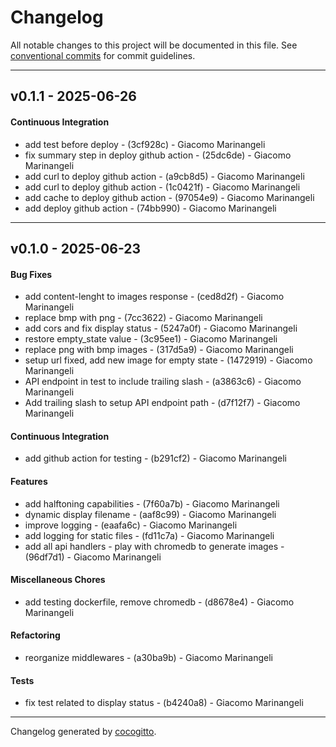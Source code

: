 # Changelog
All notable changes to this project will be documented in this file. See [conventional commits](https://www.conventionalcommits.org/) for commit guidelines.

- - -
## v0.1.1 - 2025-06-26
#### Continuous Integration
- add test before deploy - (3cf928c) - Giacomo Marinangeli
- fix summary step in deploy github action - (25dc6de) - Giacomo Marinangeli
- add curl to deploy github action - (a9cb8d5) - Giacomo Marinangeli
- add curl to deploy github action - (1c0421f) - Giacomo Marinangeli
- add cache to deploy github action - (97054e9) - Giacomo Marinangeli
- add deploy github action - (74bb990) - Giacomo Marinangeli

- - -

## v0.1.0 - 2025-06-23
#### Bug Fixes
- add content-lenght to images response - (ced8d2f) - Giacomo Marinangeli
- replace bmp with png - (7cc3622) - Giacomo Marinangeli
- add cors and fix display status - (5247a0f) - Giacomo Marinangeli
- restore empty_state value - (3c95ee1) - Giacomo Marinangeli
- replace png with bmp images - (317d5a9) - Giacomo Marinangeli
- setup url fixed, add new image for empty state - (1472919) - Giacomo Marinangeli
- API endpoint in test to include trailing slash - (a3863c6) - Giacomo Marinangeli
- Add trailing slash to setup API endpoint path - (d7f12f7) - Giacomo Marinangeli
#### Continuous Integration
- add github action for testing - (b291cf2) - Giacomo Marinangeli
#### Features
- add halftoning capabilities - (7f60a7b) - Giacomo Marinangeli
- dynamic display filename - (aaf8c99) - Giacomo Marinangeli
- improve logging - (eaafa6c) - Giacomo Marinangeli
- add logging for static files - (fd11c7a) - Giacomo Marinangeli
- add all api handlers - play with chromedb to generate images - (96df7d1) - Giacomo Marinangeli
#### Miscellaneous Chores
- add testing dockerfile, remove chromedb - (d8678e4) - Giacomo Marinangeli
#### Refactoring
- reorganize middlewares - (a30ba9b) - Giacomo Marinangeli
#### Tests
- fix test related to display status - (b4240a8) - Giacomo Marinangeli

- - -

Changelog generated by [cocogitto](https://github.com/cocogitto/cocogitto).